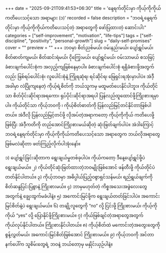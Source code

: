 +++
date = "2025-09-21T09:41:53+06:30"
title = 'နေ့ရက်တိုင်းမှာ ကိုယ့်ကိုကိုယ်ကတိပေးသင့်သော အရာများ (၁)'
recorded = false
description = "ဘဝရဲ့နေ့ရက်တိုင်းမှာ ကိုယ့်ကိုကိုယ်ကတိပေးသင့်တဲ့ အရာတွေကို ဖော်ပြထားတဲ့ ဆောင်းပါး"
categories = ["self-improvement", "motivation", "life-tips"]
tags = ["self-discipline", "positivity", "personal-growth"]
slug = "daily-self-promises"
cover = ""
preview = ""
+++
ဘဝမှာ စိတ်ညစ်မယ်၊ ဝမ်းနည်းမယ်၊ ပျော်ရွှင်မယ်၊ စိတ်ဓာတ်ကျမယ်၊ စိတ်ဆင်းရဲမယ်၊ ငိုကြွေးမယ်၊ ပျော်ရွှင်မယ်၊ ဝမ်းသာမယ် စသဖြင့် ခံစားချက်ပေါင်းစုံက အလှည့်ကျဖြစ်နေမှာပါ။ ခံစားချက်ပေါင်းစုံ ရရှိခံစားဖို့အတွက်လည်း ဖြစ်ရပ်ပေါင်းစုံ၊ လူပေါင်းစုံနဲ့ ကြုံရဆုံရ၊ ရင်ဆိုင်ရ၊ ဖြေရှင်းရအုံးမှာပါပဲ။ အဲဒီ့အခါမှာ လဲပြိုကျနေတဲ့ ကိုယ့်ရဲ့စိတ်ကို ဘယ်သူကမှ မထူမတ်ပေးနိုင်ပါဘူး။ ကိုယ်တိုင်သာ စိတ်ပိုင်းဆိုင်ရာအရကော၊ ရုပ်ပိုင်းဆိုင်ရာအရပါ ပြန်လည်ထူထောင်ဖို့ကြိုးစားရမှာပါ။ ကိုယ်တိုင်သာ ကိုယ့်ဘဝကို ၊ ကိုယ့်စိတ်ဓာတ်ကို ပြန်လည်မြင့်တင်နိုင်တာဖြစ်ပါတယ်။
အဲဒီလို ပြန်လည်မြင့်တင်ဖို့ လိုအပ်တဲ့အရာကတော့ ကိုယ့်ကိုကိုယ် ကတိပေးဖို့ဖြစ်ပြီး အဲဒီ့ကတိကို တည်အောင်ကြိုးစားမယ်ဆိုတဲ့ ဆုံးဖြတ်ချက်ပါပဲ။ အဲဒါကြောင့် ဘဝရဲ့နေ့ရက်တိုင်းမှာ ကိုယ့်ကိုကိုယ်ကတိပေးသင့်သော အရာတွေက ဘယ်လိုအရာတွေဖြစ်မလဲဆိုတာ ဖတ်ကြည့်လိုက်ပါအုံးနော်။

၁) ပျော်ရွှင်ခြင်းဆိုတာက ရွေးချယ်မှုတစ်ခုပါပဲ။ ကိုယ်ကတော့ ဒီနေ့ပျော်ရွှင်ဖို့ပဲ ရွေးချယ်မယ်။
၂) ကိုယ်တိုင်ဆုံးဖြတ်ထားတဲ့ဘဝမျိုးဖြစ်အောင် ဖန်တီးဖို့ ကိုယ်တိုင်ပဲတတ်နိုင်ပါတယ်။
၃) ကိုယ့်ဘဝမှာ အဓိပ္ပါယ်ပြည့်ဝစွာရှင်သန်မယ်၊ ရည်ရွယ်ချက်ကို စိတ်ဆန္ဒပြင်းပြစွာနဲ့ ကြိုးစားမယ်။
၄) ဘာမှမဟုတ်တဲ့ ကိစ္စအသေးအဖွဲလေးတွေအတွက်နဲ့ ချွေးထွက်မခံပါနဲ့။
၅) အကောင်းမြင်ဖို့က ရွေးချယ်တတ်ခြင်းပါပဲ။ အကောင်းမြင်စိတ်နဲ့ပဲ ရွေးချယ်မယ်။
၆) တချို့လူတွေကို “no” လို့ ငြင်းဖို့ ကြိုးစားမယ်၊ ကိုယ့်ကိုကိုယ် “yes” လို့ ပြောနိုင်ဖို့ကြိုးစားမယ်။
၇) ကိုယ်ဖြစ်ချင်တဲ့အရာတွေအတွက် ကိုယ်လုပ်နိုင်ပါတယ်။ ကြိုးစားနိုင်ပါတယ်။
၈) ကိုယ့်စိတ်ထဲ မကောင်းတဲ့အတွေးတွေကို စွန့်လွှတ်မယ်၊ အကောင်းမြင်စိတ်ဖြစ်အောင် ကြိုးစားမယ်။
၉) ကိုယ့်ဘဝကို အင်တာနက်ပေါ်က သူစိမ်းတွေရဲ့ ဘဝနဲ့ ဘယ်တော့မှ မနှိုင်းယှဉ်ပါနဲ့။ 